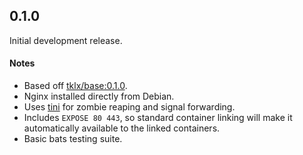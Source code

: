 ## 0.1.0

Initial development release.

#### Notes

- Based off [tklx/base:0.1.0](https://github.com/tklx/base/releases/tag/0.1.0).
- Nginx installed directly from Debian.
- Uses [tini](https://github.com/krallin/tini) for zombie reaping and signal forwarding.
- Includes ``EXPOSE 80 443``, so standard container linking will make it
  automatically available to the linked containers.
- Basic bats testing suite.

